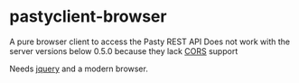 pastyclient-browser
===================

A pure browser client to access the Pasty REST API
Does not work with the server versions below 0.5.0 because they lack [CORS][1] support

Needs [jquery][2] and a modern browser.


[1]: http://en.wikipedia.org/wiki/Cross-origin_resource_sharing
[2]: http://jquery.com/

